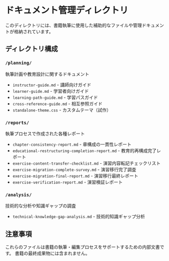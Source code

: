 # ドキュメント管理ディレクトリ

このディレクトリには、書籍執筆に使用した補助的なファイルや管理ドキュメントが格納されています。

## ディレクトリ構成

### `/planning/`
執筆計画や教育設計に関するドキュメント
- `instructor-guide.md` - 講師向けガイド
- `learner-guide.md` - 学習者向けガイド
- `learning-path-guide.md` - 学習パスガイド
- `cross-reference-guide.md` - 相互参照ガイド
- `standalone-theme.css` - カスタムテーマ（試作）

### `/reports/`
執筆プロセスで作成された各種レポート
- `chapter-consistency-report.md` - 章構成の一貫性レポート
- `educational-restructuring-completion-report.md` - 教育的再構成完了レポート
- `exercise-content-transfer-checklist.md` - 演習内容転記チェックリスト
- `exercise-migration-complete-survey.md` - 演習移行完了調査
- `exercise-migration-final-report.md` - 演習移行最終レポート
- `exercise-verification-report.md` - 演習検証レポート

### `/analysis/`
技術的な分析や知識ギャップの調査
- `technical-knowledge-gap-analysis.md` - 技術的知識ギャップ分析

## 注意事項

これらのファイルは書籍の執筆・編集プロセスをサポートするための内部文書です。
書籍の最終成果物には含まれません。
